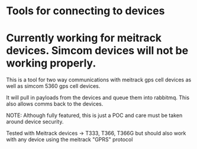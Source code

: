 # Tools for connecting to devices
# Currently working for meitrack devices. Simcom devices will not be working properly.

This is a tool for two way communications with meitrack gps cell devices as well as simcom 5360 gps cell devices.

It will pull in payloads from the devices and queue them into rabbitmq. This also allows comms back to the devices.

NOTE: Although fully featured, this is just a POC and care must be taken around device security.

Tested with Meitrack devices -> T333, T366, T366G but should also work with any device using the meitrack "GPRS" protocol
